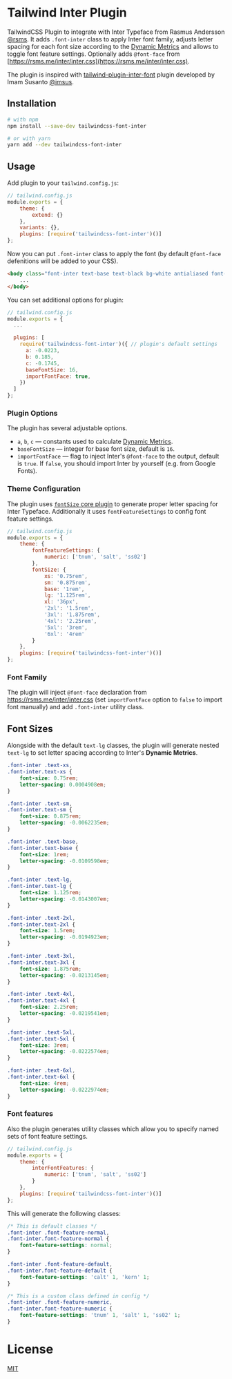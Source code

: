 # Tailwind Inter Plugin

TailwindCSS Plugin to integrate with Inter Typeface from Rasmus Andersson [@rsms](https://twitter.com/rsms). It adds `.font-inter` class to apply Inter font family, adjusts letter spacing for each font size according to the [Dynamic Metrics](https://rsms.me/inter/dynmetrics/) and allows to toggle font feature settings. Optionally adds `@font-face` from [https://rsms.me/inter/inter.css](https://rsms.me/inter/inter.css).

The plugin is inspired with [tailwind-plugin-inter-font](https://github.com/suburbicode/tailwind-plugin-font-inter) plugin developed by Imam Susanto [@imsus](https://github.com/imsus).

## Installation

```sh
# with npm
npm install --save-dev tailwindcss-font-inter

# or with yarn
yarn add --dev tailwindcss-font-inter
```

## Usage

Add plugin to your `tailwind.config.js`:

```js
// tailwind.config.js
module.exports = {
    theme: {
        extend: {}
    },
    variants: {},
    plugins: [require('tailwindcss-font-inter')()]
};
```

Now you can put `.font-inter` class to apply the font (by default `@font-face` defenitions will be added to your CSS).

```html
<body class="font-inter text-base text-black bg-white antialiased font-feature-default">
    ...
</body>
```

You can set additional options for plugin:

```js
// tailwind.config.js
module.exports = {
  ...

  plugins: [
    require('tailwindcss-font-inter')({ // plugin's default settings
      a: -0.0223,
      b: 0.185,
      c: -0.1745,
      baseFontSize: 16,
      importFontFace: true,
    })
  ]
};
```

### Plugin Options

The plugin has several adjustable options.

-   `a`, `b`, `c` — constants used to calculate [Dynamic Metrics](https://rsms.me/inter/dynmetrics/).
-   `baseFontSize` — integer for base font size, default is `16`.
-   `importFontFace` — flag to inject Inter's `@font-face` to the output, default is `true`. If `false`, you should import Inter by yourself (e.g. from Google Fonts).

### Theme Configuration

The plugin uses [`fontSize` core plugin](https://tailwindcss.com/docs/configuration#core-plugins) to generate proper letter spacing for Inter Typeface. Additionally it uses `fontFeatureSettings` to config font feature settings.

```js
// tailwind.config.js
module.exports = {
    theme: {
        fontFeatureSettings: {
            numeric: ['tnum', 'salt', 'ss02']
        },
        fontSize: {
            xs: '0.75rem',
            sm: '0.875rem',
            base: '1rem',
            lg: '1.125rem',
            xl: '36px',
            '2xl': '1.5rem',
            '3xl': '1.875rem',
            '4xl': '2.25rem',
            '5xl': '3rem',
            '6xl': '4rem'
        }
    },
    plugins: [require('tailwindcss-font-inter')()]
};
```

### Font Family

The plugin will inject `@font-face` declaration from https://rsms.me/inter/inter.css (set `importFontFace` option to `false` to import font manually) and add `.font-inter` utility class.

## Font Sizes

Alongside with the default `text-lg` classes, the plugin will generate nested `text-lg` to set letter spacing according to Inter's **Dynamic Metrics**.

```css
.font-inter .text-xs,
.font-inter.text-xs {
    font-size: 0.75rem;
    letter-spacing: 0.0004908em;
}

.font-inter .text-sm,
.font-inter.text-sm {
    font-size: 0.875rem;
    letter-spacing: -0.0062235em;
}

.font-inter .text-base,
.font-inter.text-base {
    font-size: 1rem;
    letter-spacing: -0.0109598em;
}

.font-inter .text-lg,
.font-inter.text-lg {
    font-size: 1.125rem;
    letter-spacing: -0.0143007em;
}

.font-inter .text-2xl,
.font-inter.text-2xl {
    font-size: 1.5rem;
    letter-spacing: -0.0194923em;
}

.font-inter .text-3xl,
.font-inter.text-3xl {
    font-size: 1.875rem;
    letter-spacing: -0.0213145em;
}

.font-inter .text-4xl,
.font-inter.text-4xl {
    font-size: 2.25rem;
    letter-spacing: -0.0219541em;
}

.font-inter .text-5xl,
.font-inter.text-5xl {
    font-size: 3rem;
    letter-spacing: -0.0222574em;
}

.font-inter .text-6xl,
.font-inter.text-6xl {
    font-size: 4rem;
    letter-spacing: -0.0222974em;
}
```

### Font features

Also the plugin generates utility classes which allow you to specify named sets of font feature settings.

```js
// tailwind.config.js
module.exports = {
    theme: {
        interFontFeatures: {
            numeric: ['tnum', 'salt', 'ss02']
        }
    },
    plugins: [require('tailwindcss-font-inter')()]
};
```

This will generate the following classes:

```css
/* This is default classes */
.font-inter .font-feature-normal,
.font-inter.font-feature-normal {
    font-feature-settings: normal;
}

.font-inter .font-feature-default,
.font-inter.font-feature-default {
    font-feature-settings: 'calt' 1, 'kern' 1;
}

/* This is a custom class defined in config */
.font-inter .font-feature-numeric,
.font-inter.font-feature-numeric {
    font-feature-settings: 'tnum' 1, 'salt' 1, 'ss02' 1;
}
```

# License

[MIT](LICENSE.md)
